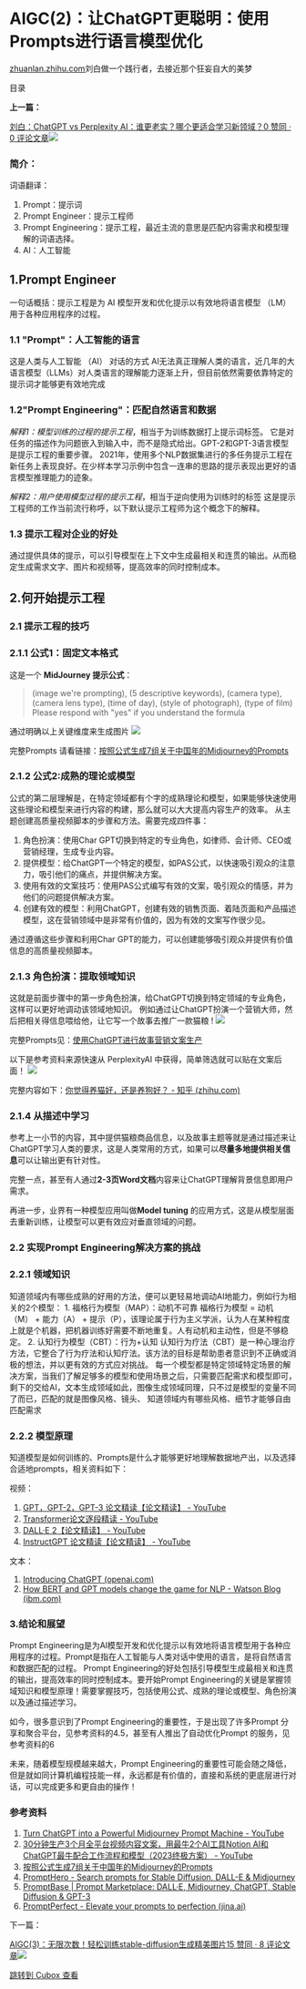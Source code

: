 AIGC(2)：让ChatGPT更聪明：使用Prompts进行语言模型优化
=====================================

[zhuanlan.zhihu.com](https://zhuanlan.zhihu.com/p/612587257)刘白做一个践行者，去接近那个狂妄自大的美梦

目录

**上一篇：**

[刘白：ChatGPT vs Perplexity AI：谁更老实？哪个更适合学习新领域？0 赞同 · 0 评论文章![](https://image.cubox.pro/article/2023040610331490877/45720.jpg?imageMogr2/quality/90/ignore-error/1)](https://zhuanlan.zhihu.com/p/612513616?)

### 简介：

词语翻译：

1. Prompt：提示词
2. Prompt Engineer：提示工程师
3. Prompt Engineering：提示工程，最近主流的意思是匹配内容需求和模型理解的词语选择。
4. AI：人工智能

1.Prompt Engineer
-----------------

一句话概括：提示工程是为 AI 模型开发和优化提示以有效地将语言模型 （LM） 用于各种应用程序的过程。

### 1.1 "Prompt"：人工智能的语言

这是人类与人工智能 （AI） 对话的方式 AI无法真正理解人类的语言，近几年的大语言模型（LLMs）对人类语言的理解能力逐渐上升，但目前依然需要依靠特定的提示词才能够更有效地完成

### 1.2"Prompt Engineering"：匹配自然语言和数据

*解释1：模型训练的过程的提示工程*，相当于为训练数据打上提示词标签。 它是对任务的描述作为问题嵌入到输入中，而不是隐式给出。GPT-2和GPT-3语言模型是提示工程的重要步骤。 2021年，使用多个NLP数据集进行的多任务提示工程在新任务上表现良好。在少样本学习示例中包含一连串的思路的提示表现出更好的语言模型推理能力的迹象。

*解释2：用户使用模型过程的提示工程*，相当于逆向使用为训练时的标签 这是提示工程师的工作当前流行称呼，以下默认提示工程师为这个概念下的解释。

### 1.3 提示工程对企业的好处

通过提供具体的提示，可以引导模型在上下文中生成最相关和连贯的输出。从而稳定生成需求文字、图片和视频等，提高效率的同时控制成本。

2.何开始提示工程
---------

### 2.1 提示工程的技巧

### 2.1.1 公式1：固定文本格式

这是一个 **MidJourney 提示公式**：
> (image we're prompting), (5 descriptive keywords), (camera type), (camera lens type), (time of day), (style of photograph), (type of film) Please respond with "yes" if you understand the formula

通过明确以上关键维度来生成图片
![](https://image.cubox.pro/article/2023040610331464913/34799.jpg?imageMogr2/quality/90/ignore-error/1)

完整Prompts 请看链接：[按照公式生成7组关于中国年的Midjourney的Prompts](https://link.zhihu.com/?target=https%3A//sharegpt.com/c/Qhj9W80)

### 2.1.2 公式2:成熟的理论或模型

公式的第二层理解是，在特定领域都有个字的成熟理论和模型，如果能够快速使用这些理论和模型来进行内容的构建，那么就可以大大提高内容生产的效率。 从主题创建高质量视频脚本的步骤和方法。需要完成四件事：

1. 角色扮演：使用Char GPT切换到特定的专业角色，如律师、会计师、CEO或营销经理，生成专业内容。
2. 提供模型：给ChatGPT一个特定的模型，如PAS公式，以快速吸引观众的注意力，吸引他们的痛点，并提供解决方案。
3. 使用有效的文案技巧：使用PAS公式编写有效的文案，吸引观众的情感，并为他们的问题提供解决方案。
4. 创建有效的模型：利用ChatGPT，创建有效的销售页面、着陆页面和产品描述模型，这在营销领域中是非常有价值的，因为有效的文案写作很少见。

通过遵循这些步骤和利用Char GPT的能力，可以创建能够吸引观众并提供有价值信息的高质量视频脚本。

### 2.1.3 角色扮演：提取领域知识

这就是前面步骤中的第一步角色扮演，给ChatGPT切换到特定领域的专业角色，这样可以更好地调动该领域地知识。 例如通过让ChatGPT扮演一个营销大师，然后把相关得信息喂给他，让它写一个故事去推广一款猫粮 !
![](https://image.cubox.pro/article/2023040610331445441/33408.jpg?imageMogr2/quality/90/ignore-error/1)

完整Prompts见：[使用ChatGPT进行故事营销文案生产](https://link.zhihu.com/?target=https%3A//shareg.pt/LbEwvPi)

以下是参考资料来源快速从 PerplexityAI 中获得，简单筛选就可以贴在文案后面！
![](https://image.cubox.pro/article/2023040610331462037/39708.jpg?imageMogr2/quality/90/ignore-error/1)

完整内容如下：[你觉得养猫好，还是养狗好？ - 知乎 (zhihu.com)](https://www.zhihu.com/question/444918505/answer/2927057683)

### 2.1.4 从描述中学习

参考上一小节的内容，其中提供猫粮商品信息，以及故事主题等就是通过描述来让ChatGPT学习人类的要求，这是人类常用的方式，如果可以**尽量多地提供相关信息**可以让输出更有针对性。

完整一点，甚至有人通过**2-3页Word文档**内容来让ChatGPT理解背景信息即用户需求。

再进一步，业界有一种模型应用叫做**Model tuning** 的应用方式，这是从模型层面去重新训练，让模型可以更有效应对垂直领域的问题。

### 2.2 实现Prompt Engineering解决方案的挑战

### 2.2.1 领域知识

知道领域内有哪些成熟的好用的方法，便可以更轻易地调动AI地能力，例如行为相关的2个模型： 1. 福格行为模型（MAP）：动机不可靠 福格行为模型 = 动机（M） + 能力（A） + 提示（P），该理论属于行为主义学派，认为人在某种程度上就是个机器，把机器训练好需要不断地重复。人有动机和主动性，但是不够稳定。 2. 认知行为模型（CBT）：行为+认知 认知行为疗法（CBT）是一种心理治疗方法，它整合了行为疗法和认知疗法。该方法的目标是帮助患者意识到不正确或消极的想法，并以更有效的方式应对挑战。 每一个模型都是特定领域特定场景的解决方案，当我们了解足够多的模型和使用场景之后，只需要匹配需求和模型即可，剩下的交给AI，文本生成领域如此，图像生成领域同理，只不过是模型的变量不同了而已，匹配的就是图像风格、镜头、 知道领域内有哪些风格、细节才能够自由匹配需求

### 2.2.2 模型原理

知道模型是如何训练的、Prompts是什么才能够更好地理解数据地产出，以及选择合适地prompts，相关资料如下：

视频：

1. [GPT，GPT-2，GPT-3 论文精读【论文精读】 - YouTube](https://link.zhihu.com/?target=https%3A//www.youtube.com/watch%3Fv%3Dt70Bl3w7bxY%26t%3D2700s)
2. [Transformer论文逐段精读 - YouTube](https://link.zhihu.com/?target=https%3A//www.youtube.com/watch%3Fv%3DnzqlFIcCSWQ)
3. [DALL·E 2【论文精读】 - YouTube](https://link.zhihu.com/?target=https%3A//www.youtube.com/watch%3Fv%3DhO57mntSMl0%26t%3D297s)
4. [InstructGPT 论文精读【论文精读】 - YouTube](https://link.zhihu.com/?target=https%3A//www.youtube.com/watch%3Fv%3DzfIGAwD1jOQ%26list%3DRDCMUC8WCW6C3BWLKSZ5cMzD8Gyw%26index%3D2)

文本：

1. [Introducing ChatGPT (openai.com)](https://link.zhihu.com/?target=https%3A//openai.com/blog/chatgpt)
2. [How BERT and GPT models change the game for NLP - Watson Blog (ibm.com)](https://link.zhihu.com/?target=https%3A//www.ibm.com/blogs/watson/2020/12/how-bert-and-gpt-models-change-the-game-for-nlp/)

### 3.结论和展望

Prompt Engineering是为AI模型开发和优化提示以有效地将语言模型用于各种应用程序的过程。Prompt是指在人工智能与人类对话中使用的语言，是将自然语言和数据匹配的过程。 Prompt Engineering的好处包括引导模型生成最相关和连贯的输出，提高效率的同时控制成本。要开始Prompt Engineering的关键是掌握领域知识和模型原理！需要掌握技巧，包括使用公式、成熟的理论或模型、角色扮演以及通过描述学习。

如今，很多意识到了Prompt Engineering的重要性，于是出现了许多Prompt 分享和聚合平台，见参考资料的4.5，甚至有人推出了自动优化Prompt 的服务，见参考资料的6

未来，随着模型规模越来越大，Prompt Engineering的重要性可能会随之降低，但是就如同计算机编程技能一样，永远都是有价值的，直接和系统的更底层进行对话，可以完成更多和更自由的操作！

### 参考资料

1. [Turn ChatGPT into a Powerful Midjourney Prompt Machine - YouTube](https://link.zhihu.com/?target=https%3A//www.youtube.com/watch%3Fv%3DE2XJgyWARW8)
2. [30分钟生产3个月全平台视频内容文案，用最牛2个AI工具Notion AI和ChatGPT最牛配合工作流程和模型（2023终极方案） - YouTube](https://link.zhihu.com/?target=https%3A//www.youtube.com/watch%3Fv%3DA760_yCp-wU%26list%3DLL%26index%3D3%26t%3D1038s)
3. [按照公式生成7组关于中国年的Midjourney的Prompts](https://link.zhihu.com/?target=https%3A//sharegpt.com/c/Qhj9W80)
4. [PromptHero - Search prompts for Stable Diffusion, DALL-E \& Midjourney](https://link.zhihu.com/?target=https%3A//prompthero.com/)
5. [PromptBase \| Prompt Marketplace: DALL·E, Midjourney, ChatGPT, Stable Diffusion \& GPT-3](https://link.zhihu.com/?target=https%3A//promptbase.com/)
6. [PromptPerfect - Elevate your prompts to perfection (jina.ai)](https://link.zhihu.com/?target=https%3A//promptperfect.jina.ai/)

下一篇：

[AIGC(3)：无限次数！轻松训练stable-diffusion生成精美图片15 赞同 · 8 评论文章![](https://image.cubox.pro/article/2023040610331435165/75825.jpg?imageMogr2/quality/90/ignore-error/1)](https://zhuanlan.zhihu.com/p/613483110)

[跳转到 Cubox 查看](https://cubox.pro/my/card?id=7043479274967272464)
